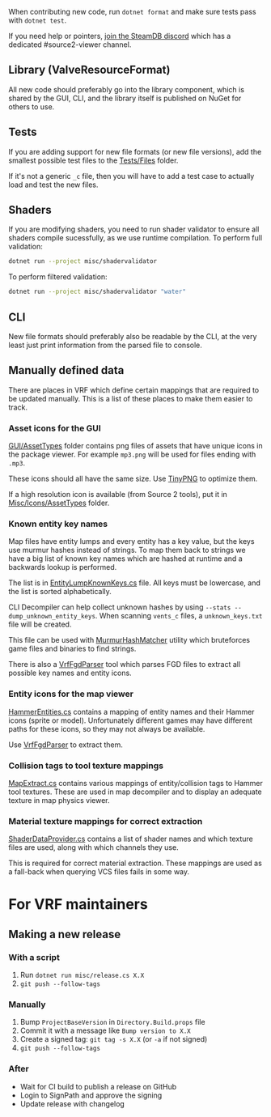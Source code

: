 When contributing new code, run `dotnet format` and make sure tests pass with `dotnet test`.

If you need help or pointers, [join the SteamDB discord](https://steamdb.info/discord/) which has a dedicated #source2-viewer channel.

## Library (ValveResourceFormat)

All new code should preferably go into the library component, which is shared by the GUI, CLI, and the library itself is published on NuGet for others to use.

## Tests

If you are adding support for new file formats (or new file versions),
add the smallest possible test files to the [Tests/Files](Tests/Files) folder.

If it's not a generic `_c` file, then you will have to add a test case to
actually load and test the new files.

## Shaders

If you are modifying shaders, you need to run shader validator to ensure all shaders compile sucessfully, as we use runtime compilation.
To perform full validation:
```sh
dotnet run --project misc/shadervalidator
```

To perform filtered validation:
```sh
dotnet run --project misc/shadervalidator "water"
```

## CLI

New file formats should preferably also be readable by the CLI,
at the very least just print information from the parsed file to console.

## Manually defined data

There are places in VRF which define certain mappings that are required to be updated manually.
This is a list of these places to make them easier to track.

### Asset icons for the GUI

[GUI/AssetTypes](GUI/AssetTypes/) folder contains png files of assets that have unique icons in the
package viewer. For example `mp3.png` will be used for files ending with `.mp3`.

These icons should all have the same size. Use [TinyPNG](https://tinypng.com/) to optimize them.

If a high resolution icon is available (from Source 2 tools), put it in [Misc/Icons/AssetTypes](Misc/Icons/AssetTypes) folder.

### Known entity key names

Map files have entity lumps and every entity has a key value, but the keys use murmur hashes instead of strings.
To map them back to strings we have a big list of known key names which are hashed at runtime and a backwards lookup is performed.

The list is in [EntityLumpKnownKeys.cs](ValveResourceFormat/Utils/EntityLumpKnownKeys.cs) file.
All keys must be lowercase, and the list is sorted alphabetically.

CLI Decompiler can help collect unknown hashes by using `--stats --dump_unknown_entity_keys`.
When scanning `vents_c` files, a `unknown_keys.txt` file will be created.

This file can be used with [MurmurHashMatcher](Misc/MurmurHashMatcher) utility which bruteforces game files and binaries to find strings.

There is also a [VrfFgdParser](Misc/VrfFgdParser) tool which parses FGD files to extract all possible key names and entity icons.

### Entity icons for the map viewer

[HammerEntities.cs](GUI/Utils/HammerEntities.cs) contains a mapping of entity names and their Hammer icons (sprite or model).
Unfortunately different games may have different paths for these icons, so they may not always be available.

Use [VrfFgdParser](Misc/VrfFgdParser) to extract them.

### Collision tags to tool texture mappings

[MapExtract.cs](ValveResourceFormat/IO/MapExtract.cs) contains various mappings of entity/collision tags to Hammer tool textures. These are used in map decompiler and to display an adequate texture in map physics viewer.

### Material texture mappings for correct extraction

[ShaderDataProvider.cs](ValveResourceFormat/IO/ShaderDataProvider.cs) contains a list of shader names and which texture files are used, along with which channels they use.

This is required for correct material extraction. These mappings are used as a fall-back when querying VCS files fails in some way.

# For VRF maintainers

## Making a new release

### With a script
1. Run `dotnet run misc/release.cs X.X`
2. `git push --follow-tags`

### Manually
1. Bump `ProjectBaseVersion` in `Directory.Build.props` file
2. Commit it with a message like `Bump version to X.X`
3. Create a signed tag: `git tag -s X.X` (or `-a` if not signed)
4. `git push --follow-tags`

### After

- Wait for CI build to publish a release on GitHub
- Login to SignPath and approve the signing
- Update release with changelog
